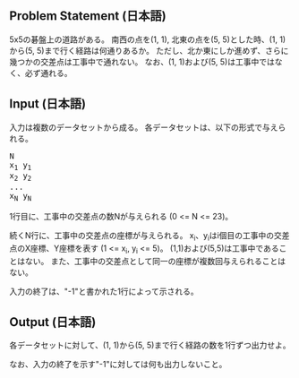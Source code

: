 Problem Statement (日本語)
--
5x5の碁盤上の道路がある。
南西の点を(1, 1), 北東の点を(5, 5)とした時、(1, 1)から(5, 5)まで行く経路は何通りあるか。
ただし、北か東にしか進めず、さらに幾つかの交差点は工事中で通れない。
なお、(1, 1)および(5, 5)は工事中ではなく、必ず通れる。

Input (日本語)
--
入力は複数のデータセットから成る。
各データセットは、以下の形式で与えられる。

<pre>
N
x<sub>1</sub> y<sub>1</sub>
x<sub>2</sub> y<sub>2</sub>
...
x<sub>N</sub> y<sub>N</sub>
</pre>

1行目に、工事中の交差点の数Nが与えられる (0 <= N <= 23)。

続くN行に、工事中の交差点の座標が与えられる。
x<sub>i</sub>、y<sub>i</sub>はi個目の工事中の交差点のX座標、Y座標を表す (1 <= x<sub>i</sub>, y<sub>i</sub> <= 5)。
(1,1)および(5,5)は工事中であることはない。
また、工事中の交差点として同一の座標が複数回与えられることはない。

入力の終了は、"-1"と書かれた1行によって示される。

Output (日本語)
--
各データセットに対して、(1, 1)から(5, 5)まで行く経路の数を1行ずつ出力せよ。

なお、入力の終了を示す"-1"に対しては何も出力しないこと。

